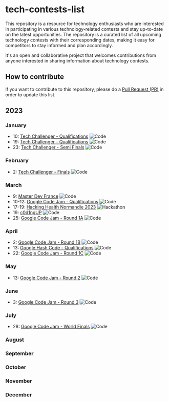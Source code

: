 # tech-contests-list
This repository is a resource for technology enthusiasts who are interested in participating in various technology-related contests and stay up-to-date on the latest opportunities. The repository is a curated list of all upcoming technology contests with their corresponding dates, making it easy for competitors to stay informed and plan accordingly.

It's an open and collaborative project that welcomes contributions from anyone interested in sharing information about technology contests.
## How to contribute
If you want to contribute to this repository, please do a [Pull Request (PR)](https://github.com/clement-avenel/tech-contests-list/pulls) in order to update this list.
## 2023
### January
* 10: [Tech Challenger - Qualifications](https://www.techchallenger.com/) <img alt="Code" src="https://img.shields.io/badge/Code-yellow">
* 19: [Tech Challenger - Qualifications](https://www.techchallenger.com/) <img alt="Code" src="https://img.shields.io/badge/Code-yellow">
* 23: [Tech Challenger - Semi Finals](https://www.techchallenger.com/) <img alt="Code" src="https://img.shields.io/badge/Code-yellow">
### February
* 2: [Tech Challenger - Finals](https://www.techchallenger.com/) <img alt="Code" src="https://img.shields.io/badge/Code-yellow">
### March
* 9: [Master Dev France](https://www.masterdevfrance.com/) <img alt="Code" src="https://img.shields.io/badge/Code-yellow">
* 10-12: [Google Code Jam - Qualifications](https://codingcompetitions.withgoogle.com/codejam) <img alt="Code" src="https://img.shields.io/badge/Code-yellow">
* 17-19: [Hacking Health Normandie 2023](https://hacking-health.org/fr/normandie/) <img alt="Hackathon" src="https://img.shields.io/badge/Hackathon-blue">
* 19: [c0d1ngUP](https://codingup.fr/post/2023-02-16-inscriptions_en_cours/) <img alt="Code" src="https://img.shields.io/badge/Code-yellow">
* 25: [Google Code Jam - Round 1A](https://codingcompetitions.withgoogle.com/codejam) <img alt="Code" src="https://img.shields.io/badge/Code-yellow">
### April
* 2: [Google Code Jam - Round 1B](https://codingcompetitions.withgoogle.com/codejam) <img alt="Code" src="https://img.shields.io/badge/Code-yellow">
* 13: [Google Hash Code - Qualifications](https://codingcompetitions.withgoogle.com/hashcode) <img alt="Code" src="https://img.shields.io/badge/Code-yellow">
* 22: [Google Code Jam - Round 1C](https://codingcompetitions.withgoogle.com/codejam) <img alt="Code" src="https://img.shields.io/badge/Code-yellow">
### May
* 13: [Google Code Jam - Round 2](https://codingcompetitions.withgoogle.com/codejam) <img alt="Code" src="https://img.shields.io/badge/Code-yellow">
### June
* 3: [Google Code Jam - Round 3](https://codingcompetitions.withgoogle.com/codejam) <img alt="Code" src="https://img.shields.io/badge/Code-yellow">
### July
* 28: [Google Code Jam - World Finals](https://codingcompetitions.withgoogle.com/codejam) <img alt="Code" src="https://img.shields.io/badge/Code-yellow">
### August
### September
### October
### November
### December
